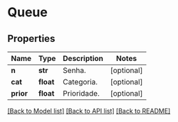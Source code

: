 # Queue

## Properties
Name | Type | Description | Notes
------------ | ------------- | ------------- | -------------
**n** | **str** | Senha. | [optional] 
**cat** | **float** | Categoria. | [optional] 
**prior** | **float** | Prioridade. | [optional] 

[[Back to Model list]](../README.md#documentation-for-models) [[Back to API list]](../README.md#documentation-for-api-endpoints) [[Back to README]](../README.md)


